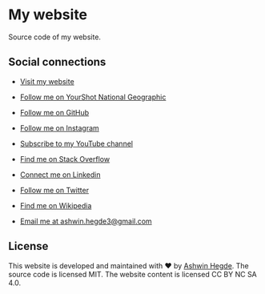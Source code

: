 # My website

Source code of my website.

## Social connections

* [Visit my website](https://elastic-ride-0ad06f.netlify.com)

* [Follow me on YourShot National Geographic](http://yourshot.nationalgeographic.com/profile/1648246/")

* [Follow me on GitHub](https://www.github.com/hegdeashwin/")

* [Follow me on Instagram](https://www.instagram.com/ashwin.hegde3/")

* [Subscribe to my YouTube channel](https://www.youtube.com/channel/UCQHsDMLPAkQhXx26ofphqYQ")

* [Find me on Stack Overflow](https://stackoverflow.com/users/1923575/ashwin-hegde")

* [Connect me on Linkedin](https://www.linkedin.com/in/hegdeashwin/")

* [Follow me on Twitter](https://twitter.com/hegdeashwin3")

* [Find me on Wikipedia](https://en.wikipedia.org/wiki/User:Hegdeashwin")

* [Email me at ashwin.hegde3@gmail.com](mailto:ashwin.hegde3@gmail.com")

## License

This website is developed and maintained with  ❤️ by [Ashwin Hegde](https://github.com/hegdeashwin).
The source code is licensed MIT. The website content is licensed CC BY NC SA 4.0.